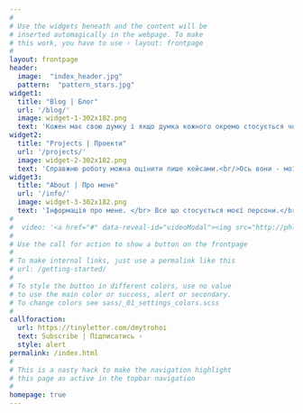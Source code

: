 ```yaml
---
#
# Use the widgets beneath and the content will be
# inserted automagically in the webpage. To make
# this work, you have to use › layout: frontpage
#
layout: frontpage
header:
  image:  "index_header.jpg"
  pattern:  "pattern_stars.jpg"
widget1:
  title: "Blog | Блог"
  url: '/blog/'
  image: widget-1-302x182.png
  text: 'Кожен має свою думку і якщо думка кожного окремо стосується чогось більш персонального - вона має бути виражена.<br/> Це саме про це.'
widget2:
  title: "Projects | Проекти"
  url: '/projects/'
  image: widget-2-302x182.png
  text: 'Справжню роботу можна оцінити лише кейсами.<br/>Ось вони - мої кейси.<br/><i>Звісно, стосується відкритих для доступу</i>'
widget3:
  title: "About | Про мене"
  url: '/info/'
  image: widget-3-302x182.png
  text: 'Інформація про мене. </br> Все що стосується моєї персони.</br>Що почитати мого, що подивитись мого, що цікавого про мене є.</br>'
#
#  video: '<a href="#" data-reveal-id="videoModal"><img src="http://phlow.github.io/feeling-responsive/images/start-video-feeling-responsive-302x182.jpg" width="302" height="182" alt=""/></a>'
#
# Use the call for action to show a button on the frontpage
#
# To make internal links, just use a permalink like this
# url: /getting-started/
#
# To style the button in different colors, use no value
# to use the main color or success, alert or secondary.
# To change colors see sass/_01_settings_colors.scss
#
callforaction:
  url: https://tinyletter.com/dmytrohoi
  text: Subscribe | Підписатись ›
  style: alert
permalink: /index.html
#
# This is a nasty hack to make the navigation highlight
# this page as active in the topbar navigation
#
homepage: true
---
```


<!-- <div id="videoModal" class="reveal-modal large" data-reveal="">
  <div class="flex-video widescreen vimeo" style="display: block;">
    <iframe width="1280" height="720" src="https://www.youtube.com/embed/3b5zCFSmVvU" frameborder="0" allowfullscreen></iframe>
  </div>
  <a class="close-reveal-modal">&#215;</a>
</div> -->
